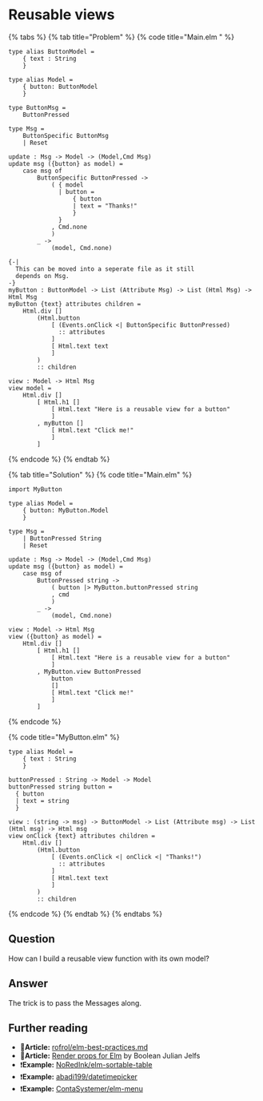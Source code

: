 # Reusable views

{% tabs %}
{% tab title="Problem" %}
{% code title="Main.elm " %}
```
type alias ButtonModel =
    { text : String
    }

type alias Model =
    { button: ButtonModel
    }

type ButtonMsg =
    ButtonPressed

type Msg =
    ButtonSpecific ButtonMsg
    | Reset

update : Msg -> Model -> (Model,Cmd Msg)
update msg ({button} as model) =
    case msg of
        ButtonSpecific ButtonPressed -> 
            ( { model
              | button = 
                  { button
                  | text = "Thanks!"
                  }
              }
            , Cmd.none
            ) 
        _ ->
            (model, Cmd.none)

{-|
  This can be moved into a seperate file as it still 
  depends on Msg.
-}
myButton : ButtonModel -> List (Attribute Msg) -> List (Html Msg) -> Html Msg
myButton {text} attributes children =
    Html.div []
        (Html.button
            [ (Events.onClick <| ButtonSpecific ButtonPressed)
              :: attributes 
            ]
            [ Html.text text
            ]
        )
        :: children

view : Model -> Html Msg
view model =
    Html.div []
        [ Html.h1 []
            [ Html.text "Here is a reusable view for a button"
            ]
        , myButton []
            [ Html.text "Click me!"
            ]
        ]
```
{% endcode %}
{% endtab %}

{% tab title="Solution" %}
{% code title="Main.elm" %}
```text
import MyButton

type alias Model =
    { button: MyButton.Model
    }

type Msg =
    | ButtonPressed String
    | Reset

update : Msg -> Model -> (Model,Cmd Msg)
update msg ({button} as model) =
    case msg of
        ButtonPressed string -> 
            ( button |> MyButton.buttonPressed string
            , cmd
            ) 
        _ ->
            (model, Cmd.none)

view : Model -> Html Msg
view ({button} as model) =
    Html.div []
        [ Html.h1 []
            [ Html.text "Here is a reusable view for a button"
            ]
        , MyButton.view ButtonPressed
            button
            []
            [ Html.text "Click me!"
            ]
        ]
```
{% endcode %}

{% code title="MyButton.elm" %}
```
type alias Model =
    { text : String
    }

buttonPressed : String -> Model -> Model
buttonPressed string button =
  { button
  | text = string
  }

view : (string -> msg) -> ButtonModel -> List (Attribute msg) -> List (Html msg) -> Html msg
view onClick {text} attributes children =
    Html.div []
        (Html.button
            [ (Events.onClick <| onClick <| "Thanks!")
              :: attributes 
            ]
            [ Html.text text
            ]
        )
        :: children
```
{% endcode %}
{% endtab %}
{% endtabs %}

## Question

How can I build a reusable view function with its own model?

## Answer

The trick is to pass the Messages along. 

## Further reading

* 📄**Article:** [rofrol/elm-best-practices.md](https://gist.github.com/rofrol/fd46e9570728193fddcc234094a0bd99#reusable-views-instead-of-nested-components)
* 📄**Article:** [Render props for Elm](https://hackernoon.com/render-props-for-elm-d5547efd66f5) by Boolean Julian Jelfs
* ❗**Example:** [NoRedInk/elm-sortable-table](https://package.elm-lang.org/packages/NoRedInk/elm-sortable-table/latest/)
* ❗**Example:** [abadi199/datetimepicker](https://package.elm-lang.org/packages/abadi199/datetimepicker/latest/DateTimePicker)
* ❗**Example:** [ContaSystemer/elm-menu](https://package.elm-lang.org/packages/ContaSystemer/elm-menu/latest/)

